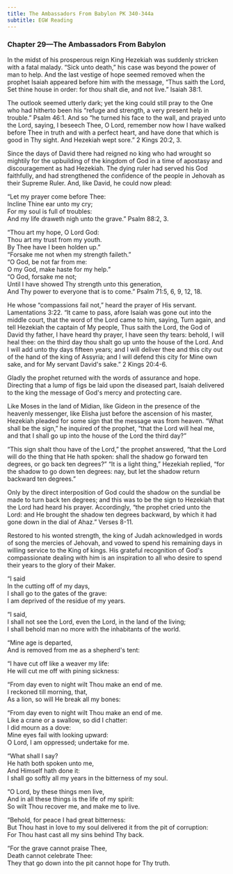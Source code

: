 ```yaml
---
title: The Ambassadors From Babylon PK 340-344a
subtitle: EGW Reading
---
```


### Chapter 29—The Ambassadors From Babylon

In the midst of his prosperous reign King Hezekiah was suddenly stricken with a fatal malady. “Sick unto death,” his case was beyond the power of man to help. And the last vestige of hope seemed removed when the prophet Isaiah appeared before him with the message, “Thus saith the Lord, Set thine house in order: for thou shalt die, and not live.” Isaiah 38:1.

The outlook seemed utterly dark; yet the king could still pray to the One who had hitherto been his “refuge and strength, a very present help in trouble.” Psalm 46:1. And so “he turned his face to the wall, and prayed unto the Lord, saying, I beseech Thee, O Lord, remember now how I have walked before Thee in truth and with a perfect heart, and have done that which is good in Thy sight. And Hezekiah wept sore.” 2 Kings 20:2, 3.

Since the days of David there had reigned no king who had wrought so mightily for the upbuilding of the kingdom of God in a time of apostasy and discouragement as had Hezekiah. The dying ruler had served his God faithfully, and had strengthened the confidence of the people in Jehovah as their Supreme Ruler. And, like David, he could now plead:

“Let my prayer come before Thee:\
Incline Thine ear unto my cry;\
For my soul is full of troubles:\
And my life draweth nigh unto the grave.” Psalm 88:2, 3.

“Thou art my hope, O Lord God:\
Thou art my trust from my youth.\
By Thee have I been holden up.”\
“Forsake me not when my strength faileth.”\
“O God, be not far from me:\
O my God, make haste for my help.”\
“O God, forsake me not;\
Until I have showed Thy strength unto this generation,\
And Thy power to everyone that is to come.” Psalm 71:5, 6, 9, 12, 18.

He whose “compassions fail not,” heard the prayer of His servant. Lamentations 3:22. “It came to pass, afore Isaiah was gone out into the middle court, that the word of the Lord came to him, saying, Turn again, and tell Hezekiah the captain of My people, Thus saith the Lord, the God of David thy father, I have heard thy prayer, I have seen thy tears: behold, I will heal thee: on the third day thou shalt go up unto the house of the Lord. And I will add unto thy days fifteen years; and I will deliver thee and this city out of the hand of the king of Assyria; and I will defend this city for Mine own sake, and for My servant David's sake.” 2 Kings 20:4-6.

Gladly the prophet returned with the words of assurance and hope. Directing that a lump of figs be laid upon the diseased part, Isaiah delivered to the king the message of God's mercy and protecting care.

Like Moses in the land of Midian, like Gideon in the presence of the heavenly messenger, like Elisha just before the ascension of his master, Hezekiah pleaded for some sign that the message was from heaven. “What shall be the sign,” he inquired of the prophet, “that the Lord will heal me, and that I shall go up into the house of the Lord the third day?”

“This sign shalt thou have of the Lord,” the prophet answered, “that the Lord will do the thing that He hath spoken: shall the shadow go forward ten degrees, or go back ten degrees?” “It is a light thing,” Hezekiah replied, “for the shadow to go down ten degrees: nay, but let the shadow return backward ten degrees.”

Only by the direct interposition of God could the shadow on the sundial be made to turn back ten degrees; and this was to be the sign to Hezekiah that the Lord had heard his prayer. Accordingly, “the prophet cried unto the Lord: and He brought the shadow ten degrees backward, by which it had gone down in the dial of Ahaz.” Verses 8-11.

Restored to his wonted strength, the king of Judah acknowledged in words of song the mercies of Jehovah, and vowed to spend his remaining days in willing service to the King of kings. His grateful recognition of God's compassionate dealing with him is an inspiration to all who desire to spend their years to the glory of their Maker.

“I said\
In the cutting off of my days,\
I shall go to the gates of the grave:\
I am deprived of the residue of my years.

“I said,\
I shall not see the Lord, even the Lord, in the land of the living;\
I shall behold man no more with the inhabitants of the world.

“Mine age is departed,\
And is removed from me as a shepherd's tent:

“I have cut off like a weaver my life:\
He will cut me off with pining sickness:

“From day even to night wilt Thou make an end of me.\
I reckoned till morning, that,\
As a lion, so will He break all my bones:

“From day even to night wilt Thou make an end of me.\
Like a crane or a swallow, so did I chatter:\
I did mourn as a dove:\
Mine eyes fail with looking upward:\
O Lord, I am oppressed; undertake for me.

“What shall I say?\
He hath both spoken unto me,\
And Himself hath done it:\
I shall go softly all my years in the bitterness of my soul.

“O Lord, by these things men live,\
And in all these things is the life of my spirit:\
So wilt Thou recover me, and make me to live.

“Behold, for peace I had great bitterness:\
But Thou hast in love to my soul delivered it from the pit of corruption:\
For Thou hast cast all my sins behind Thy back.

“For the grave cannot praise Thee,\
Death cannot celebrate Thee:\
They that go down into the pit cannot hope for Thy truth.